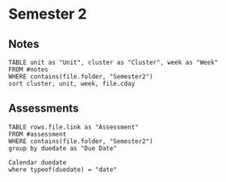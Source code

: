 # Semester 2
## Notes
```dataview
TABLE unit as "Unit", cluster as "Cluster", week as "Week"
FROM #notes 
WHERE contains(file.folder, "Semester2")
sort cluster, unit, week, file.cday
```
## **Assessments**
```dataview
TABLE rows.file.link as "Assessment"
FROM #assessment  
WHERE contains(file.folder, "Semester2")
group by duedate as "Due Date"
```

```dataview
Calendar duedate
where typeof(duedate) = "date"
```
